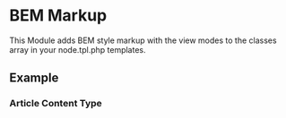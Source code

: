 BEM Markup
==========

This Module adds BEM style markup with the view modes to the classes array in your node.tpl.php templates.

## Example

### Article Content Type
<article class="node node-article node-article--full">
